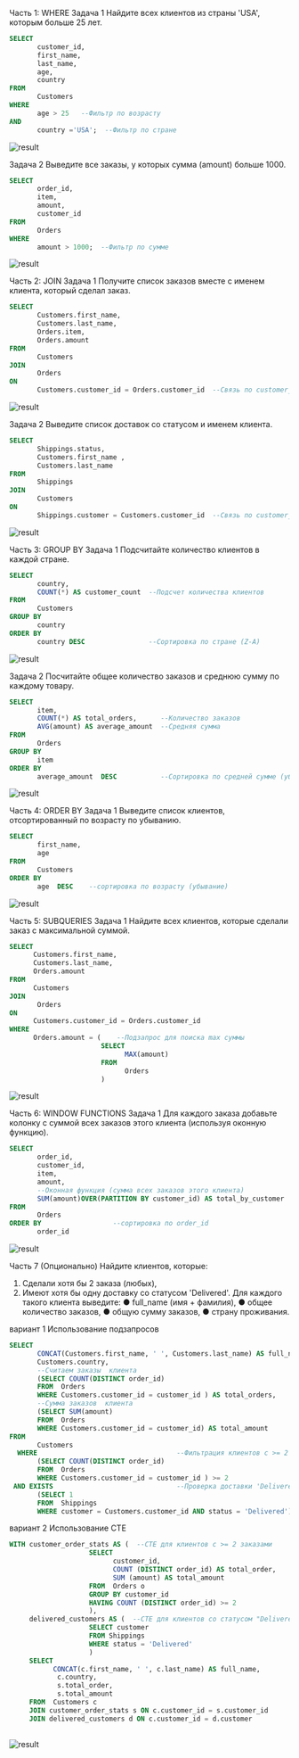 Часть 1: WHERE 
Задача 1 Найдите всех клиентов из страны 'USA', которым больше 25 лет.

```sql
SELECT 
       customer_id,
       first_name,
       last_name,
       age,
       country
FROM 
       Customers 
WHERE 
       age > 25   --Фильтр по возрасту
AND 
       country ='USA';  --Фильтр по стране
```

![result](screenshots/result_WHERE_task_1.png)

Задача 2 Выведите все заказы, у которых сумма (amount) больше 1000.

```sql
SELECT 
       order_id,
       item,
       amount,
       customer_id
FROM 
       Orders
WHERE
       amount > 1000;  --Фильтр по сумме
```

 ![result](screenshots/result_WHERE_task_2.png)

Часть 2: JOIN 
Задача 1 Получите список заказов вместе с именем клиента, который сделал заказ.

```sql
SELECT 
       Customers.first_name, 
       Customers.last_name, 
       Orders.item, 
       Orders.amount  
FROM 
       Customers
JOIN 
       Orders
ON 
       Customers.customer_id = Orders.customer_id  --Связь по customer_id
```

![result](screenshots/result_JOIN_task_1.png)
 

Задача 2 Выведите список доставок со статусом и именем клиента.

```sql
SELECT 
       Shippings.status,
       Customers.first_name , 
       Customers.last_name  
FROM 
       Shippings
JOIN
       Customers
ON 
       Shippings.customer = Customers.customer_id  --Связь по customer_id
```

![result](screenshots/result_JOIN_task_2.png)
 

Часть 3: GROUP BY 
Задача 1 Подсчитайте количество клиентов в каждой стране.

```sql
SELECT 
       country,  
       COUNT(*) AS customer_count  --Подсчет количества клиентов
FROM 
       Customers
GROUP BY
       country
ORDER BY 
       country DESC                --Сортировка по стране (Z-A)
```

![result](screenshots/result_GROUP_BY_task_1.png)
 

Задача 2 Посчитайте общее количество заказов и среднюю сумму по каждому товару.

```sql
SELECT 
       item,
       COUNT(*) AS total_orders,      --Количество заказов
       AVG(amount) AS average_amount  --Средняя сумма
FROM 
       Orders
GROUP BY
       item
ORDER BY 
       average_amount  DESC           --Сортировка по средней сумме (убывание)
```

 ![result](screenshots/result_GROUP_BY_task_2.png)
 

Часть 4: ORDER BY
 Задача 1 Выведите список клиентов, отсортированный по возрасту по убыванию.

```sql
SELECT 
       first_name,
       age
FROM 
       Customers
ORDER BY 
       age  DESC    --сортировка по возрасту (убывание)
```

 ![result](screenshots/result_ORDER_BY_task_1.png)

Часть 5: SUBQUERIES
 Задача 1 Найдите всех клиентов, которые сделали заказ с максимальной суммой.

```sql
SELECT 
      Customers.first_name,
      Customers.last_name, 
      Orders.amount    
FROM  
      Customers
JOIN
       Orders 
ON   
      Customers.customer_id = Orders.customer_id
WHERE 
      Orders.amount = (    --Подзапрос для поиска max суммы
                       SELECT 
                             MAX(amount) 
                       FROM 
                             Orders
                       )
```

![result](screenshots/result_SUBQUERIES_task_1.png)

 

Часть 6: WINDOW FUNCTIONS
 Задача 1 Для каждого заказа добавьте колонку с суммой всех заказов этого клиента (используя оконную функцию).

```sql
SELECT 
       order_id,
       customer_id,
       item,
       amount,
       --Оконная функция (сумма всех заказов этого клиента)
       SUM(amount)OVER(PARTITION BY customer_id) AS total_by_customer  
FROM 
       Orders
ORDER BY                  --сортировка по order_id
       order_id    
```

![result](screenshots/result_WINDOW_FUNCTIONS_task_1.png)

 


Часть 7 (Опционально) 
Найдите клиентов, которые:
1. Сделали хотя бы 2 заказа (любых), 
2. Имеют хотя бы одну доставку со статусом 'Delivered'. 
Для каждого такого клиента выведите: 
● full_name (имя + фамилия),
● общее количество заказов, 
● общую сумму заказов, 
● страну проживания.

вариант 1 Использование подзапросов 

```sql
SELECT 
       CONCAT(Customers.first_name, ' ', Customers.last_name) AS full_name,
       Customers.country,
       --Считаем заказы  клиента
       (SELECT COUNT(DISTINCT order_id) 
       FROM  Orders 
       WHERE Customers.customer_id = customer_id ) AS total_orders,
       --Сумма заказов  клиента
       (SELECT SUM(amount) 
       FROM  Orders 
       WHERE Customers.customer_id = customer_id) AS total_amount       
FROM 
       Customers
  WHERE                                   --Фильтрация клиентов с >= 2 заказами
       (SELECT COUNT(DISTINCT order_id) 
       FROM  Orders 
       WHERE Customers.customer_id = customer_id ) >= 2  
 AND EXISTS                               --Проверка доставки 'Delivered'
       (SELECT 1 
       FROM  Shippings 
       WHERE customer = Customers.customer_id AND status = 'Delivered')
```

вариант 2 Использование CTE

```sql
WITH customer_order_stats AS (  --CTE для клиентов с >= 2 заказами 
                    SELECT 
                          customer_id,
                          COUNT (DISTINCT order_id) AS total_order,
                          SUM (amount) AS total_amount
                    FROM  Orders o
                    GROUP BY customer_id 
                    HAVING COUNT (DISTINCT order_id) >= 2
                    ),
     delivered_customers AS (  --CTE для клиентов со статусом "Delivered"
                    SELECT customer  
                    FROM Shippings 
                    WHERE status = 'Delivered'
                    )                           
     SELECT 
           CONCAT(c.first_name, ' ', c.last_name) AS full_name,
            c.country,
            s.total_order,
            s.total_amount
     FROM  Customers c
     JOIN customer_order_stats s ON c.customer_id = s.customer_id
     JOIN delivered_customers d ON c.customer_id = d.customer
                      
```

 
![result](screenshots/result_the_last_task.png)